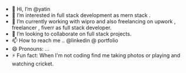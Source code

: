 - 👋 Hi, I’m @yatin
- 👀 I’m interested in full stack development as mern stack .
- 🌱 I’m currently working with wipro and also freelancing on upwork , freelancer , fiverr as full stack developer.
- 💞️ I’m looking to collaborate on full stack projects.
- 📫 How to reach me .. @linkedin @ portfolio
- 😄 Pronouns: ...
- ⚡ Fun fact: When I'm not coding find me taking photos or playing and watching cricket.


